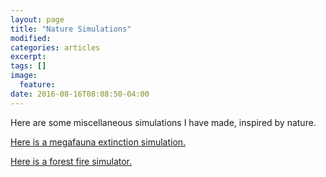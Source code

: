 ```yaml
---
layout: page
title: "Nature Simulations"
modified:
categories: articles
excerpt:
tags: []
image:
  feature:
date: 2016-08-16T08:08:50-04:00
---
```


Here are some miscellaneous simulations I have made, inspired by nature.

[Here is a megafauna extinction simulation.](/scripts/Other/Megafauna.html)

[Here is a forest fire simulator.](/scripts/SM/Forest_Fire.html)